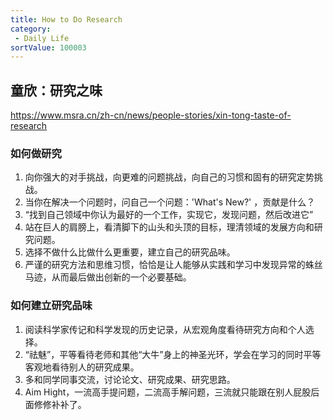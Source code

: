 ```yaml
---
title: How to Do Research
category:
 - Daily Life
sortValue: 100003
---
```


## 童欣：研究之味

https://www.msra.cn/zh-cn/news/people-stories/xin-tong-taste-of-research

### 如何做研究

1. 向你强大的对手挑战，向更难的问题挑战，向自己的习惯和固有的研究定势挑战。
2. 当你在解决一个问题时，问自己一个问题：'What's New?' ，贡献是什么？
3. “找到自己领域中你认为最好的一个工作，实现它，发现问题，然后改进它”
4. 站在巨人的肩膀上，看清脚下的山头和头顶的目标，理清领域的发展方向和研究问题。
5. 选择不做什么比做什么更重要，建立自己的研究品味。
6. 严谨的研究方法和思维习惯，恰恰是让人能够从实践和学习中发现异常的蛛丝马迹，从而最后做出创新的一个必要基础。

### 如何建立研究品味

1. 阅读科学家传记和科学发现的历史记录，从宏观角度看待研究方向和个人选择。
2. “祛魅”，平等看待老师和其他“大牛”身上的神圣光环，学会在学习的同时平等客观地看待别人的研究成果。
3. 多和同学同事交流，讨论论文、研究成果、研究思路。
4. Aim Hight，一流高手提问题，二流高手解问题，三流就只能跟在别人屁股后面修修补补了。
